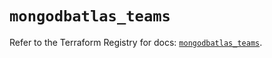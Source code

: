 # `mongodbatlas_teams`

Refer to the Terraform Registry for docs: [`mongodbatlas_teams`](https://registry.terraform.io/providers/mongodb/mongodbatlas/1.19.0/docs/resources/teams).
